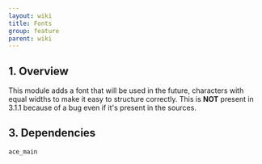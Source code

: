 ```yaml
---
layout: wiki
title: Fonts
group: feature
parent: wiki
---
```


## 1. Overview

This module adds a font that will be used in the future, characters with equal widths to make it easy to structure correctly. This is **NOT** present in 3.1.1 because of a bug even if it's present in the sources.


## 3. Dependencies

`ace_main`